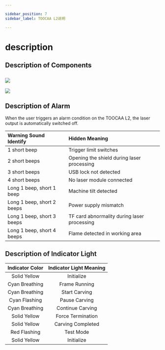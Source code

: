 ```yaml
---

sidebar_position: 7
sidebar_label: TOOCAA L2说明

---
```

# description
## Description of Components
## ![](http://wiki-toocaa.oss-cn-hongkong.aliyuncs.com/%E6%8F%8F%E8%BF%B0/1.png)
![](http://wiki-toocaa.oss-cn-hongkong.aliyuncs.com/%E6%8F%8F%E8%BF%B0/2.png)

## Description of Alarm
When the user triggers an alarm condition on the TOOCAA L2, the laser output is automatically switched off.

| **Warning Sound Identify** | **Hidden Meaning** |
| :--- | :--- |
| 1 short beep | Trigger limit switches |
| 2 short beeps | Opening the shield during laser processing |
| 3 short beeps | USB lock not detected |
| 4 short beeps | No laser module connected |
| Long 1 beep, short 1 beep | Machine tilt detected |
| Long 1 beep, short 2 beeps | Power supply mismatch |
| Long 1 beep, short 3 beeps | TF card abnormality during laser processing |
| Long 1 beep, short 4 beeps | Flame detected in working area |


## <font style="color:rgb(38, 38, 38);">Description of Indicator Light
| Indicator Color | Indicator Light Meaning |
| :---: | :---: |
| Solid Yellow | Initialize |
| Cyan Breathing | Frame Running |
| Cyan Breathing | Start Carving |
| Cyan Flashing | Pause Carving |
| Cyan Breathing | Continue Carving |
| Solid Yellow | Force Termination |
| Solid Yellow | Carving Completed |
| Red Flashing | Test Mode |
| Solid Yellow | Initialize |

